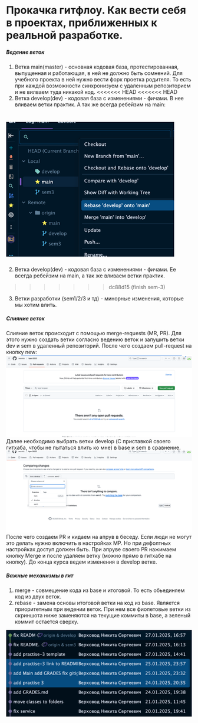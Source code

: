 # Прокачка гитфлоу. Как вести себя в проектах, приближенных к реальной разработке.

##### Ведение веток
1) Ветка main(master) - основная кодовая база, протестированная, выпущенная и работающая, в ней не должно быть сомнений.
Для учебного проекта в ней нужно вести форк проетка родителя. То есть при каждой возможности синхронизуем с удаленным
репозиторием и не вилваем туда никакой код.
<<<<<<< HEAD
<<<<<<< HEAD
2) Ветка develop(dev) - кодовая база с изменениями - фичами. В нее вливаем ветки практик. А так же всегда ребейзим 
на main:

![img_3.png](img_3.png)
=======
2) Ветка develop(dev) - кодовая база с изменениями - фичами. Ее всегда ребейзим на main, а так же вливаем ветки практик.
>>>>>>> dc88d15 (finish sem-3)
3) Ветки разработки (sem1/2/3 и тд) - минорные изменения, которые мы хотим влить.

##### Слияние веток
Слияние веток происходит с помощью merge-requests (MR, PR). Для этого нужно создать ветки согласно ведению веток и 
запушить ветки dev и sem в удаленный репозиторий. После чего создаем pull-request на кнопку new:
![img.png](img.png)
Далее необходимо выбрать ветки develop (С приставкой своего гитхаба, чтобы не пытаться влить ко мне) в base и 
sem в сравнение.
![img_1.png](img_1.png)
После чего создаем PR и кидаем на апрув в беседу. Если люди не могут это делать нужно включить в настройках МР. 
Но при дефолтных настройках доступ должен быть.
При апруве своего PR нажимаем кнопку Merge и после удаляем ветку (можно прямо в гитхабе на кнопку). До конца курса 
ведем изменения в develop ветке.

##### Важные механизмы в гит
1) merge - совмещение кода из base и итоговой. То есть обьединяем код из двух веток.
2) rebase - замена основы итоговой ветки на код из base. Является приоритетным при ведении веток. При нем все фиолетовые
ветки из скриншота ниже заменяются на текущие коммиты в base, а зеленый коммит остается сверху.

![img_2.png](img_2.png)

